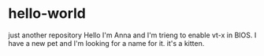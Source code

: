 # hello-world
just another repository
 Hello
I'm Anna and I'm trieng to enable vt-x in BIOS. I have a new pet and I'm looking for a name for it. it's a kitten.
